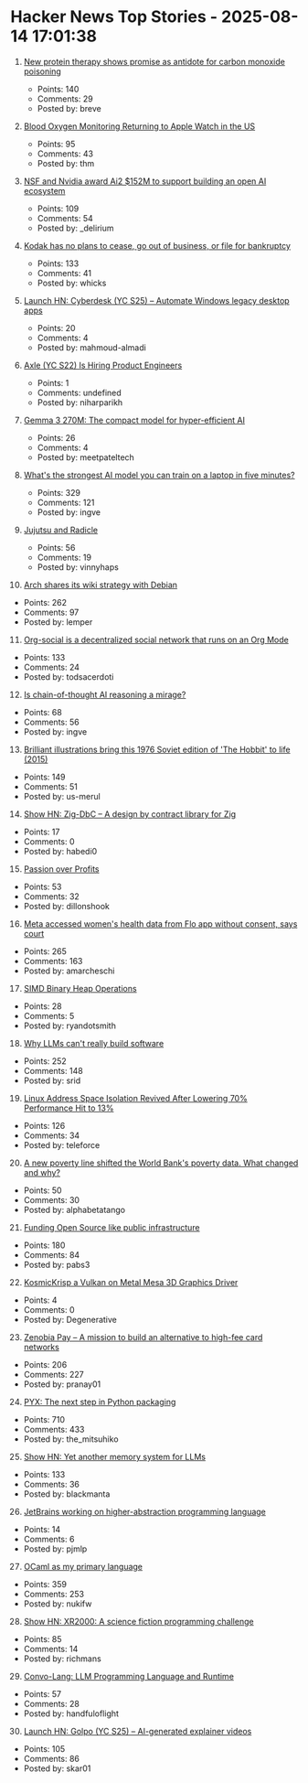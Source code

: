 # Hacker News Top Stories - 2025-08-14 17:01:38

1. [New protein therapy shows promise as antidote for carbon monoxide poisoning](https://www.medschool.umaryland.edu/news/2025/new-protein-therapy-shows-promise-as-first-ever-antidote-for-carbon-monoxide-poisoning.html)
   - Points: 140
   - Comments: 29
   - Posted by: breve

2. [Blood Oxygen Monitoring Returning to Apple Watch in the US](https://www.apple.com/newsroom/2025/08/an-update-on-blood-oxygen-for-apple-watch-in-the-us/)
   - Points: 95
   - Comments: 43
   - Posted by: thm

3. [NSF and Nvidia award Ai2 $152M to support building an open AI ecosystem](https://allenai.org/blog/nsf-nvidia)
   - Points: 109
   - Comments: 54
   - Posted by: _delirium

4. [Kodak has no plans to cease, go out of business, or file for bankruptcy](https://www.kodak.com/en/company/blog-post/statement-regarding-misleading-media-reports/)
   - Points: 133
   - Comments: 41
   - Posted by: whicks

5. [Launch HN: Cyberdesk (YC S25) – Automate Windows legacy desktop apps](undefined)
   - Points: 20
   - Comments: 4
   - Posted by: mahmoud-almadi

6. [Axle (YC S22) Is Hiring Product Engineers](https://www.ycombinator.com/companies/axle/jobs/8wAy0QH-product-engineer)
   - Points: 1
   - Comments: undefined
   - Posted by: niharparikh

7. [Gemma 3 270M: The compact model for hyper-efficient AI](https://developers.googleblog.com/en/introducing-gemma-3-270m/)
   - Points: 26
   - Comments: 4
   - Posted by: meetpateltech

8. [What's the strongest AI model you can train on a laptop in five minutes?](https://www.seangoedecke.com/model-on-a-mbp/)
   - Points: 329
   - Comments: 121
   - Posted by: ingve

9. [Jujutsu and Radicle](https://radicle.xyz/2025/08/14/jujutsu-with-radicle)
   - Points: 56
   - Comments: 19
   - Posted by: vinnyhaps

10. [Arch shares its wiki strategy with Debian](https://lwn.net/SubscriberLink/1032604/73596e0c3ed1945a/)
   - Points: 262
   - Comments: 97
   - Posted by: lemper

11. [Org-social is a decentralized social network that runs on an Org Mode](https://github.com/tanrax/org-social)
   - Points: 133
   - Comments: 24
   - Posted by: todsacerdoti

12. [Is chain-of-thought AI reasoning a mirage?](https://www.seangoedecke.com/real-reasoning/)
   - Points: 68
   - Comments: 56
   - Posted by: ingve

13. [Brilliant illustrations bring this 1976 Soviet edition of 'The Hobbit' to life (2015)](https://mashable.com/archive/soviet-hobbit)
   - Points: 149
   - Comments: 51
   - Posted by: us-merul

14. [Show HN: Zig-DbC – A design by contract library for Zig](undefined)
   - Points: 17
   - Comments: 0
   - Posted by: habedi0

15. [Passion over Profits](https://dillonshook.com/passion-over-profits/)
   - Points: 53
   - Comments: 32
   - Posted by: dillonshook

16. [Meta accessed women's health data from Flo app without consent, says court](https://www.malwarebytes.com/blog/news/2025/08/meta-accessed-womens-health-data-from-flo-app-without-consent-says-court)
   - Points: 265
   - Comments: 163
   - Posted by: amarcheschi

17. [SIMD Binary Heap Operations](http://0x80.pl/notesen/2025-01-18-simd-heap.html)
   - Points: 28
   - Comments: 5
   - Posted by: ryandotsmith

18. [Why LLMs can't really build software](https://zed.dev/blog/why-llms-cant-build-software)
   - Points: 252
   - Comments: 148
   - Posted by: srid

19. [Linux Address Space Isolation Revived After Lowering 70% Performance Hit to 13%](https://www.phoronix.com/news/Linux-ASI-Lower-Overhead)
   - Points: 126
   - Comments: 34
   - Posted by: teleforce

20. [A new poverty line shifted the World Bank's poverty data. What changed and why?](https://ourworldindata.org/new-international-poverty-line-3-dollars-per-day)
   - Points: 50
   - Comments: 30
   - Posted by: alphabetatango

21. [Funding Open Source like public infrastructure](https://dri.es/funding-open-source-like-public-infrastructure)
   - Points: 180
   - Comments: 84
   - Posted by: pabs3

22. [KosmicKrisp a Vulkan on Metal Mesa 3D Graphics Driver](https://www.lunarg.com/a-vulkan-on-metal-mesa-3d-graphics-driver/)
   - Points: 4
   - Comments: 0
   - Posted by: Degenerative

23. [Zenobia Pay – A mission to build an alternative to high-fee card networks](https://zenobiapay.com/blog/open-source-payments)
   - Points: 206
   - Comments: 227
   - Posted by: pranay01

24. [PYX: The next step in Python packaging](https://astral.sh/blog/introducing-pyx)
   - Points: 710
   - Comments: 433
   - Posted by: the_mitsuhiko

25. [Show HN: Yet another memory system for LLMs](https://github.com/trvon/yams)
   - Points: 133
   - Comments: 36
   - Posted by: blackmanta

26. [JetBrains working on higher-abstraction programming language](https://www.infoworld.com/article/4029053/jetbrains-working-on-higher-abstraction-programming-language.html)
   - Points: 14
   - Comments: 6
   - Posted by: pjmlp

27. [OCaml as my primary language](https://xvw.lol/en/articles/why-ocaml.html)
   - Points: 359
   - Comments: 253
   - Posted by: nukifw

28. [Show HN: XR2000: A science fiction programming challenge](https://clearsky.dev/blog/xr2000/)
   - Points: 85
   - Comments: 14
   - Posted by: richmans

29. [Convo-Lang: LLM Programming Language and Runtime](https://learn.convo-lang.ai/)
   - Points: 57
   - Comments: 28
   - Posted by: handfuloflight

30. [Launch HN: Golpo (YC S25) – AI-generated explainer videos](https://video.golpoai.com/)
   - Points: 105
   - Comments: 86
   - Posted by: skar01

